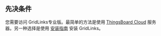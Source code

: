 ## 先决条件

您需要访问  GridLinks专业版。最简单的方法是使用 [ThingsBoard Cloud](https://thingsboard.cloud/signup) 服务器。另一种选择是使用 [安装指南](/docs/user-guide/install/pe/installation-options/) 安装 GridLinks。